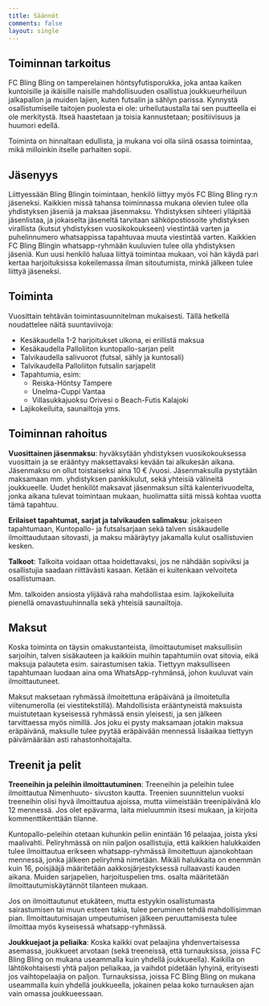 ```yaml
---
title: Säännöt
comments: false
layout: single
---
```


## Toiminnan tarkoitus

FC Bling Bling on tamperelainen höntsyfutisporukka, joka antaa kaiken kuntoisille ja ikäisille naisille mahdollisuuden osallistua joukkueurheiluun jalkapallon ja muiden lajien, kuten futsalin ja sählyn parissa. Kynnystä osallistumiselle taitojen puolesta ei ole: urheilutaustalla tai sen puutteella ei ole merkitystä. Itseä haastetaan ja toisia kannustetaan; positiivisuus ja huumori edellä.

Toiminta on hinnaltaan edullista, ja mukana voi olla siinä osassa toimintaa, mikä milloinkin itselle parhaiten sopii.

## Jäsenyys

Liittyessään Bling Blingin toimintaan, henkilö liittyy myös FC Bling Bling ry:n jäseneksi. Kaikkien missä tahansa toiminnassa mukana olevien tulee olla yhdistyksen jäseniä ja maksaa jäsenmaksu. Yhdistyksen sihteeri ylläpitää jäsenlistaa, ja jokaiselta jäseneltä tarvitaan sähköpostiosoite yhdistyksen virallista (kutsut yhdistyksen vuosikokoukseen) viestintää varten ja puhelinnumero whatsappissa tapahtuvaa muuta viestintää varten. Kaikkien FC Bling Blingin whatsapp-ryhmään kuuluvien tulee olla yhdistyksen jäseniä. Kun uusi henkilö haluaa liittyä toimintaa mukaan, voi hän käydä pari kertaa harjoituksissa kokeilemassa ilman sitoutumista, minkä jälkeen tulee liittyä jäseneksi.

## Toiminta

Vuosittain tehtävän toimintasuunnitelman mukaisesti. Tällä hetkellä noudattelee näitä suuntaviivoja:
* Kesäkaudella 1-2 harjoitukset ulkona, ei erillistä maksua
* Kesäkaudella Palloliiton kuntopallo-sarjan pelit
* Talvikaudella salivuorot (futsal, sähly ja kuntosali)
* Talvikaudella Palloliiton futsalin sarjapelit
* Tapahtumia, esim:
  * Reiska-Höntsy Tampere
  * Unelma-Cuppi Vantaa
  * Villasukkajuoksu Orivesi o Beach-Futis Kalajoki
* Lajikokeiluita, saunailtoja yms.

## Toiminnan rahoitus

**Vuosittainen jäsenmaksu**: hyväksytään yhdistyksen vuosikokouksessa vuosittain ja se erääntyy maksettavaksi kevään tai alkukesän aikana. Jäsenmaksu on ollut toistaiseksi aina 10 € /vuosi. Jäsenmaksulla pystytään maksamaan mm. yhdistyksen pankkikulut, sekä yhteisiä välineitä joukkueelle. Uudet henkilöt maksavat jäsenmaksun siltä kalenterivuodelta, jonka aikana tulevat toimintaan mukaan, huolimatta siitä missä kohtaa vuotta tämä tapahtuu.

**Erilaiset tapahtumat, sarjat ja talvikauden salimaksu**: jokaiseen tapahtumaan, Kuntopallo- ja futsalsarjaan sekä talven sisäkaudelle ilmoittaudutaan sitovasti, ja maksu määräytyy jakamalla kulut osallistuvien kesken.

**Talkoot**: Talkoita voidaan ottaa hoidettavaksi, jos ne nähdään sopiviksi ja osallistujia saadaan riittävästi kasaan. Ketään ei kuitenkaan velvoiteta osallistumaan.

Mm. talkoiden ansiosta ylijäävä raha mahdollistaa esim. lajikokeiluita pienellä omavastuuhinnalla sekä yhteisiä saunailtoja.

## Maksut

Koska toiminta on täysin omakustanteista, ilmoittautumiset maksullisiin sarjoihin, talven sisäkauteen ja kaikkiin muihin tapahtumiin ovat sitovia, eikä maksuja palauteta esim. sairastumisen takia. Tiettyyn maksulliseen tapahtumaan luodaan aina oma WhatsApp-ryhmänsä, johon kuuluvat vain ilmoittautuneet.

Maksut maksetaan ryhmässä ilmoitettuna eräpäivänä ja ilmoitetulla viitenumerolla (ei viestitekstillä). Mahdollisista erääntyneistä maksuista muistutetaan kyseisessä ryhmässä ensin yleisesti, ja sen jälkeen tarvittaessa myös nimillä.
Jos joku ei pysty maksamaan jotakin maksua eräpäivänä, maksulle tulee pyytää eräpäivään mennessä lisäaikaa tiettyyn päivämäärään asti rahastonhoitajalta.

## Treenit ja pelit

**Treeneihin ja peleihin ilmoittautuminen**: Treeneihin ja peleihin tulee ilmoittautua Nimenhuuto- sivuston kautta. Treenien suunnittelun vuoksi treeneihin olisi hyvä ilmoittautua ajoissa, mutta viimeistään treenipäivänä klo 12 mennessä. Jos olet epävarma, laita mieluummin itsesi mukaan, ja kirjoita kommenttikenttään tilanne.

Kuntopallo-peleihin otetaan kuhunkin peliin enintään 16 pelaajaa, joista yksi maalivahti. Peliryhmässä on niin paljon osallistujia, että kaikkien halukkaiden tulee ilmoittautua erikseen whatsapp-ryhmässä ilmoitettuun ajanokohtaan mennessä, jonka jälkeen peliryhmä nimetään. Mikäli halukkaita on enemmän kuin 16, poisjääjä määritetään aakkosjärjestyksessä rullaavasti kauden aikana. Muiden sarjapelien, harjoituspelien tms. osalta määritetään ilmoittautumiskäytännöt tilanteen mukaan.

Jos on ilmoittautunut etukäteen, mutta estyykin osallistumasta sairastumisen tai muun esteen takia, tulee peruminen tehdä mahdollisimman pian. Ilmoittautumisajan umpeutumisen jälkeen peruuttamisesta tulee ilmoittaa myös kyseisessä whatsapp-ryhmässä.

**Joukkuejaot ja peliaika**: Koska kaikki ovat pelaajina yhdenvertaisessa asemassa, joukkueet arvotaan (sekä treeneissä, että turnauksissa, joissa FC Bling Bling on mukana useammalla kuin yhdellä joukkueella). Kaikilla on lähtökohtaisesti yhtä paljon peliaikaa, ja vaihdot pidetään lyhyinä, erityisesti jos vaihtopelaajia on paljon. Turnauksissa, joissa FC Bling Bling on mukana useammalla kuin yhdellä joukkueella, jokainen pelaa koko turnauksen ajan vain omassa joukkueessaan.
